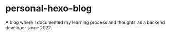 # personal-hexo-blog

A blog where I documented my learning process and thoughts as a backend developer since 2022.
